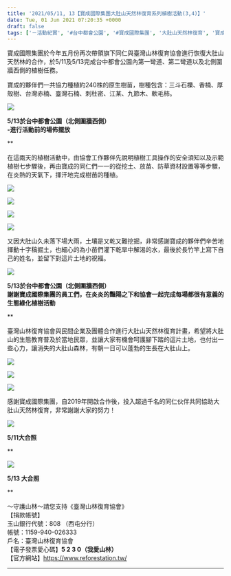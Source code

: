 ```yaml
---
title: '2021/05/11, 13【寶成國際集團大肚山天然林復育系列植樹活動(3,4)】'
date: Tue, 01 Jun 2021 07:20:35 +0000
draft: false
tags: ['－活動紀實', '#台中都會公園', '#寶成國際集團', '大肚山天然林復育', '寶成', '母親節植樹活動', '活動訊息']
---
```


寶成國際集團於今年五月份再次帶領旗下同仁與臺灣山林復育協會進行恢復大肚山天然林的合作，於5/11及5/13完成台中都會公園內第一彎道、第二彎道以及北側圍牆西側的植樹任務。

寶成的夥伴們一共協力種植約240株的原生樹苗，樹種包含：三斗石櫟、香楠、厚殼樹、台灣赤楠、臺灣石楠、刺杜密、江某、九節木、軟毛柿。

![](https://www.reforestation.tw/wp-content/uploads/2021/06/5-13於台中都會公園（北側圍牆西側）.jpg)

****5/13於台中都會公園（北側圍牆西側）  
\-進行活動前的場佈擺放****

**

在這兩天的植樹活動中，由協會工作夥伴先說明植樹工具操作的安全須知以及示範植樹七步驟後，再由寶成的同仁們一一的從挖土、放苗、防草資材設置等等步驟，在炎熱的天氣下，揮汗地完成樹苗的種植。

![](https://www.reforestation.tw/wp-content/uploads/2021/06/12-1.jpg)

![](https://www.reforestation.tw/wp-content/uploads/2021/06/13-1.jpg)

![](https://www.reforestation.tw/wp-content/uploads/2021/06/185554812_4597681640247769_2022078396190580336_n.jpg)

![](https://www.reforestation.tw/wp-content/uploads/2021/06/澆水.jpg)

又因大肚山久未落下場大雨，土壤是又乾又難挖掘，非常感謝寶成的夥伴們辛苦地揮動十字稿掘土，也細心的為小苗們灌下乾旱中解渴的水，最後於長竹竿上寫下自己的姓名，並留下對這片土地的祝福。

![](https://www.reforestation.tw/wp-content/uploads/2021/06/圖片1.png)

****5/13於台中都會公園（北側圍牆西側）  
謝謝寶成國際集團的員工們，在炎炎的豔陽之下和協會一起完成每場都很有意義的生態綠化植樹活動****

**

臺灣山林復育協會與民間企業及團體合作進行大肚山天然林復育計畫，希望將大肚山的生態教育普及於當地民眾，並讓大家有機會呵護腳下踏的這片土地，也付出一些心力，讓消失的大肚山森林，有朝一日可以蓬勃的生長在大肚山上。

![](https://www.reforestation.tw/wp-content/uploads/2021/06/183337315_4597681023581164_1699553134510559462_n.jpg)

![](https://www.reforestation.tw/wp-content/uploads/2021/06/183394002_4589908864358380_8264676615505656924_n.jpg)

![](https://www.reforestation.tw/wp-content/uploads/2021/06/186474333_4597682106914389_458802960112298428_n-1.jpg)

感謝寶成國際集團，自2019年開啟合作後，投入超過千名的同仁伙伴共同協助大肚山天然林復育，非常謝謝大家的努力！

![](https://www.reforestation.tw/wp-content/uploads/2021/06/0512-group.jpg)

****5/11大合照****

**

![](https://www.reforestation.tw/wp-content/uploads/2021/06/1729D2C9-08AA-4750-88B7-25B4BEC09819.jpg)

****5/13 大合照****

**

～守護山林～請您支持《臺灣山林復育協會》  
【捐款帳號】  
玉山銀行代號：808 （西屯分行）  
帳號：1159-940-026333  
戶名：臺灣山林復育協會  
【電子發票愛心碼】**5 2 3 0（我愛山林）**  
【官方網站】https://www.reforestation.tw/

********